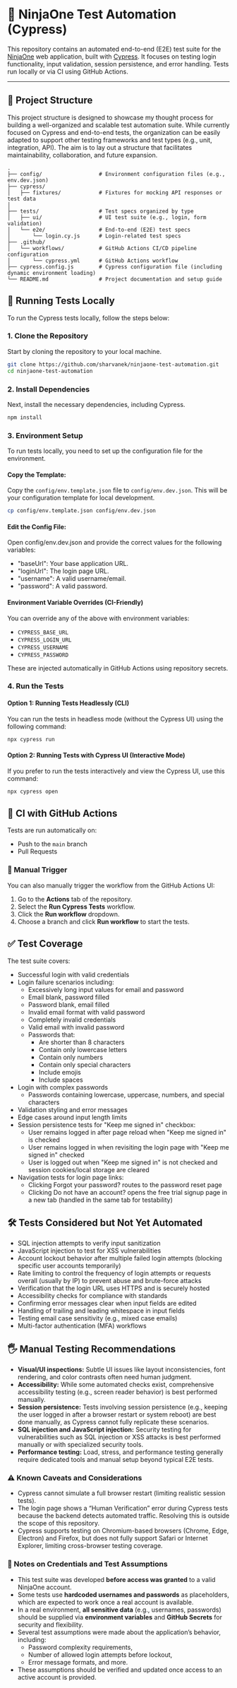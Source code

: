 # 🧪 NinjaOne Test Automation (Cypress)

This repository contains an automated end-to-end (E2E) test suite for the [NinjaOne](https://www.ninjaone.com/) web application, built with [Cypress](https://www.cypress.io/). It focuses on testing login functionality, input validation, session persistence, and error handling. Tests run locally or via CI using GitHub Actions.

---

## 📁 Project Structure
This project structure is designed to showcase my thought process for building a well-organized and scalable test automation suite. While currently focused on Cypress and end-to-end tests, the organization can be easily adapted to support other testing frameworks and test types (e.g., unit, integration, API). The aim is to lay out a structure that facilitates maintainability, collaboration, and future expansion.
```
.
├── config/                  # Environment configuration files (e.g., env.dev.json)
├── cypress/
│   ├── fixtures/            # Fixtures for mocking API responses or test data
│ 
├── tests/                   # Test specs organized by type
│   ├── ui/                  # UI test suite (e.g., login, form validation)
│   └── e2e/                 # End-to-end (E2E) test specs
│       └── login.cy.js      # Login-related test specs
├── .github/
│   └── workflows/           # GitHub Actions CI/CD pipeline configuration
│       └── cypress.yml      # GitHub Actions workflow
├── cypress.config.js        # Cypress configuration file (including dynamic environment loading)
└── README.md                # Project documentation and setup guide
```

## 🚀 Running Tests Locally
To run the Cypress tests locally, follow the steps below:

### 1. Clone the Repository
Start by cloning the repository to your local machine.

```bash
git clone https://github.com/sharvanek/ninjaone-test-automation.git
cd ninjaone-test-automation
```

### 2. Install Dependencies
Next, install the necessary dependencies, including Cypress.

```bash
npm install
```

### 3. Environment Setup

To run tests locally, you need to set up the configuration file for the environment.

#### Copy the Template:
Copy the `config/env.template.json` file to `config/env.dev.json`. This will be your configuration template for local development.

```bash
cp config/env.template.json config/env.dev.json
```

#### Edit the Config File:
Open config/env.dev.json and provide the correct values for the following variables:

- "baseUrl": Your base application URL.
- "loginUrl": The login page URL.
- "username": A valid username/email.
- "password": A valid password.

#### Environment Variable Overrides (CI-Friendly)

You can override any of the above with environment variables:

- `CYPRESS_BASE_URL`
- `CYPRESS_LOGIN_URL`
- `CYPRESS_USERNAME`
- `CYPRESS_PASSWORD`

These are injected automatically in GitHub Actions using repository secrets.

### 4. Run the Tests

#### Option 1: Running Tests Headlessly (CLI)
You can run the tests in headless mode (without the Cypress UI) using the following command:
```bash
npx cypress run
```
#### Option 2: Running Tests with Cypress UI (Interactive Mode)
If you prefer to run the tests interactively and view the Cypress UI, use this command:
```bash
npx cypress open
```

## 🤖 CI with GitHub Actions

Tests are run automatically on:

- Push to the `main` branch  
- Pull Requests

### 🧭 Manual Trigger

You can also manually trigger the workflow from the GitHub Actions UI:

1. Go to the **Actions** tab of the repository.
2. Select the **Run Cypress Tests** workflow.
3. Click the **Run workflow** dropdown.
4. Choose a branch and click **Run workflow** to start the tests.

## ✅ Test Coverage

The test suite covers:

- Successful login with valid credentials
- Login failure scenarios including:
  - Excessively long input values for email and password
  - Email blank, password filled
  - Password blank, email filled
  - Invalid email format with valid password
  - Completely invalid credentials
  - Valid email with invalid password
  - Passwords that:
     - Are shorter than 8 characters
     - Contain only lowercase letters
     - Contain only numbers
     - Contain only special characters
     - Include emojis
     - Include spaces
- Login with complex passwords
  - Passwords containing lowercase, uppercase, numbers, and special characters
- Validation styling and error messages
- Edge cases around input length limits
- Session persistence tests for "Keep me signed in" checkbox:
  - User remains logged in after page reload when "Keep me signed in" is checked
  - User remains logged in when revisiting the login page with "Keep me signed in" checked
  - User is logged out when "Keep me signed in" is not checked and session cookies/local storage are cleared
- Navigation tests for login page links:
  - Clicking Forgot your password? routes to the password reset page
  - Clicking Do not have an account? opens the free trial signup page in a new tab (handled in the same tab for testability)
 
## 🛠️ Tests Considered but Not Yet Automated

- SQL injection attempts to verify input sanitization
- JavaScript injection to test for XSS vulnerabilities
- Account lockout behavior after multiple failed login attempts (blocking specific user accounts temporarily)
- Rate limiting to control the frequency of login attempts or requests overall (usually by IP) to prevent abuse and brute-force attacks
- Verification that the login URL uses HTTPS and is securely hosted
- Accessibility checks for compliance with standards
- Confirming error messages clear when input fields are edited
- Handling of trailing and leading whitespace in input fields
- Testing email case sensitivity (e.g., mixed case emails)
- Multi-factor authentication (MFA) workflows

## 🖐️ Manual Testing Recommendations

- **Visual/UI inspections:** Subtle UI issues like layout inconsistencies, font rendering, and color contrasts often need human judgment.
- **Accessibility:** While some automated checks exist, comprehensive accessibility testing (e.g., screen reader behavior) is best performed manually.
- **Session persistence:** Tests involving session persistence (e.g., keeping the user logged in after a browser restart or system reboot) are best done manually, as Cypress cannot fully replicate these scenarios.
- **SQL injection and JavaScript injection:** Security testing for vulnerabilities such as SQL injection or XSS attacks is best performed manually or with specialized security tools.
- **Performance testing:** Load, stress, and performance testing generally require dedicated tools and manual setup beyond typical E2E tests.

### ⚠️ Known Caveats and Considerations

- Cypress cannot simulate a full browser restart (limiting realistic session tests).
- The login page shows a “Human Verification” error during Cypress tests because the backend detects automated traffic. Resolving this is outside the scope of this repository.
- Cypress supports testing on Chromium-based browsers (Chrome, Edge, Electron) and Firefox, but does not fully support Safari or Internet Explorer, limiting cross-browser testing coverage.


### 🔐 Notes on Credentials and Test Assumptions

- This test suite was developed **before access was granted** to a valid NinjaOne account.
- Some tests use **hardcoded usernames and passwords** as placeholders, which are expected to work once a real account is available.
- In a real environment, **all sensitive data** (e.g., usernames, passwords) should be supplied via **environment variables** and **GitHub Secrets** for security and flexibility.
- Several test assumptions were made about the application’s behavior, including:
  - Password complexity requirements,
  - Number of allowed login attempts before lockout,
  - Error message formats, and more.
- These assumptions should be verified and updated once access to an active account is provided.
